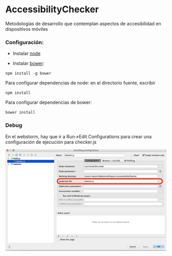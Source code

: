 # AccessibilityChecker  
Metodologías de desarrollo que contemplan aspectos de accesibilidad en dispositivos móviles  

### Configuración:

* Instalar [node](https://nodejs.org/download/)

* Instalar [bower](http://bower.io/):

```
npm install -g bower
```
Para configurar dependencias de node: en el directorio fuente, escribir  

```
npm install
```
Para configurar dependencias de bower: 
```
bower install
```

### Debug
En el webstorm, hay que ir a Run->Edit Configurations para crear una configuración de ejecución para checker.js

![](assets/img/run_config.png?raw=true)
